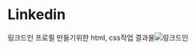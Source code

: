 # Linkedin

링크드인 프로필 만들기위한 html, css작업 결과물![링크드인](https://github.com/gijun0725/Linkedin/assets/119472512/dd8637d2-a694-43c7-92be-f8d4e1b2553f)
